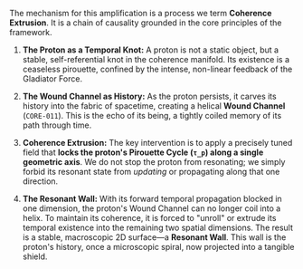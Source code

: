 The mechanism for this amplification is a process we term **Coherence Extrusion**. It is a chain of causality grounded in the core principles of the framework.

1.  **The Proton as a Temporal Knot:** A proton is not a static object, but a stable, self-referential knot in the coherence manifold. Its existence is a ceaseless pirouette, confined by the intense, non-linear feedback of the Gladiator Force.

2.  **The Wound Channel as History:** As the proton persists, it carves its history into the fabric of spacetime, creating a helical **Wound Channel** (`CORE-011`). This is the echo of its being, a tightly coiled memory of its path through time.

3.  **Coherence Extrusion:** The key intervention is to apply a precisely tuned field that **locks the proton's Pirouette Cycle (`τ_p`) along a single geometric axis**. We do not stop the proton from resonating; we simply forbid its resonant state from *updating* or propagating along that one direction.

4.  **The Resonant Wall:** With its forward temporal propagation blocked in one dimension, the proton's Wound Channel can no longer coil into a helix. To maintain its coherence, it is forced to "unroll" or extrude its temporal existence into the remaining two spatial dimensions. The result is a stable, macroscopic 2D surface—a **Resonant Wall**. This wall is the proton's history, once a microscopic spiral, now projected into a tangible shield.